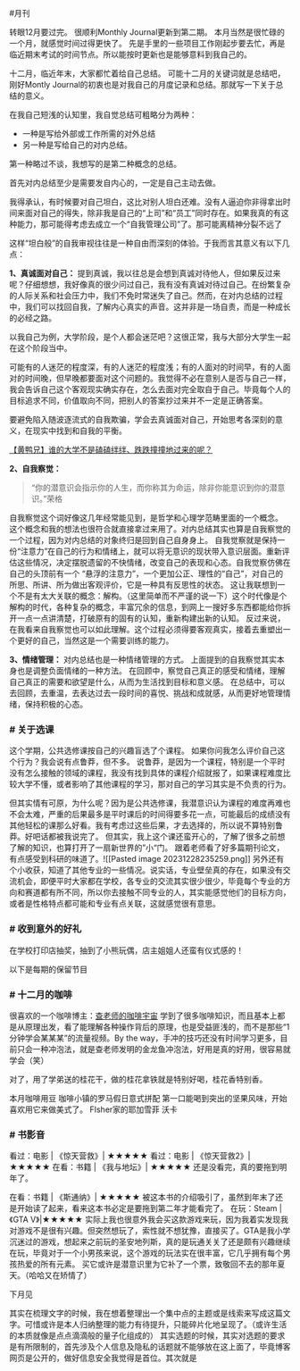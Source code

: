 #月刊


转眼12月要过完。
很顺利Monthly Journal更新到第二期。
本月当然是很忙碌的一个月，就感觉时间过得更快了。
先是手里的一些项目工作刚起步要去忙，再是临近期末考试的时间节点。所以能按时更新也是能够意料到我自己的。

十二月，临近年末，大家都忙着给自己总结。
可能十二月的关键词就是总结吧，刚好Montly Journal的初衷也是对我自己的月度记录和总结。那就写一下关于总结的意义。


在我自己短浅的认知里，我自觉总结可粗略分为两种：

- 一种是写给外部或工作所需的对外总结
- 另一种是写给自己的对内总结。

第一种略过不谈，我想写的是第二种概念的总结。

首先对内总结至少是需要发自内心的，一定是自己主动去做。

我得承认，有时候要对自己坦白，这比对别人坦白还难。没有人逼迫你非得拿出时间来面对自己的得失，除非我是自己的“上司”和“员工”同时存在。如果我真的有这种能力，那可能得考虑去成立一个“自我管理公司”了。那可能离精神分裂不远了

这样“坦白般”的自我审视往往是一种自由而深刻的体验。于我而言其意义有以下几点：

**1、真诚面对自己：** 
提到真诚，我以往总是会想到真诚对待他人，但如果反过来呢？仔细想想，我好像真的很少问过自己，我有没有真诚对待过自己。在纷繁复杂的人际关系和社会压力中，我们不免时常迷失了自己。然而，在对内总结的过程中，我们可以找回自我，了解内心真实的声音。这并非是一场自责，而是一种成长的必经之路。

以我自己为例，大学阶段，是个人都会迷茫吧？这很正常，我与大部分大学生一起在这个阶段当中。

可能有的人迷茫的程度深，有的人迷茫的程度浅；有的人面对的时间早，有的人面对的时间晚，但早晚都要面对这个问题的。我觉得不必在意别人是否与自己一样，我会告诉自己这个客观现实确实存在，怎么去面对完全取自于自己。毕竟每个人的目标追求不同，价值取向不同，把别人的答案抄过来并不一定是正确答案。

要避免陷入随波逐流式的自我欺骗，学会去真诚面对自己，开始思考各深刻的意义，在现实中找到和自我的平衡。

[【黄鸭兄】谁的大学不是磕磕绊绊、跌跌撞撞地过来的呢？](https://www.bilibili.com/video/BV16P411G7yi)

**2、自我察觉：** 
>“你的潜意识会指示你的人生，而你称其为命运，除非你能意识到你的潜意识。”荣格

自我察觉这个词好像这几年经常能见到，是哲学和心理学范畴里面的一个概念。
这个概念和我的想法也很符合就直接拿过来用了。对内总结其实也算是自我察觉的一个过程，因为对内总结的对象终归是回到自己自身身上。
自我觉察就是保持一份“注意力”在自己的行为和情绪上，就可以将无意识的现状带入意识层面。重新评估这些情况，决定摆脱遗留的不快情绪，改变自己的表现和心态。自我觉察仿佛在自己的头顶前有一个 “悬浮的注意力”，一个更加公正、理性的“自己”，对自己的所思、所讲、所为做出客观评价，它是一种具有反思性的状态。
这让我联想到一个不是有太大关联的概念：解构。（这里简单而不严谨的说一下）这个时代像是个解构的时代，各种复杂的概念，丰富冗余的信息，到网上一搜好多东西都能给你拆开一点一点讲清楚，打破原有的固有的认知，重新构建出新的认知。
反过来说，在我看来自我察觉也可以如此理解。这个过程必须得要客观真实，接着去重塑出一个更好的自己，当然这是一个需要训练的能力。


**3、情绪管理：** 
对内总结也是一种情绪管理的方式。
上面提到的自我察觉其实本身也是调整负面情绪的一种方法。
在回顾中，察觉自己真正的感受和情绪，理解自己真正的需要和欲望是什么，从而为生活找到目标和意义感。
在总结中，可以去回顾，去重温，去表达过去一段时间的喜悦、挑战和成就感，从而更好地管理情绪，保持积极的心态。




### # 关于选课

这个学期，公共选修课按自己的兴趣盲选了个课程。
如果你问我怎么评价自己这个行为？我会说有点鲁莽，但不多。
说鲁莽，是因为一个课程，特别是一个平时没有怎么接触的领域的课程，我没有找到具体的课程介绍就报了，如果课程难度比较大学不懂，或者影响了其他课程的学习，那对自己的学习其实是不负责的行为。

但其实情有可原，为什么呢？因为是公共选修课，我潜意识认为课程的难度再难也不会太难，严重的后果最多是平时课后的时间得要多花一点，可能最后的成绩没有其他轻松的课那么好看。我有考虑过这些后果，才去选择的，所以说不算特别鲁莽。好吧话都被我说完了。
但其实，我上这个课还蛮开心的，了解了很多之前想了解的知识，也算打开了一扇新世界的”小“门。
跟着老师看了好多篇期刊论文，有点感受到科研的味道了。![[Pasted image 20231228235259.png]]
另外还有个小收获，知道了其他专业的一些情况。说实话，专业壁垒真的存在，如果没有交流机会，即便平时大家都在学校，各专业的交流其实很少很少，毕竟每个专业的方向和赛道都有所不同，所以你去接触不同专业的人，其实能感觉他们的目标方向，或者是性格特点都可能和专业有点关联，这就感觉很有意思。

### # 收到意外的好礼

在学校打印店抽奖，抽到了小熊玩偶，店主姐姐人还蛮有仪式感的！


以下是每期的保留节目
### # 十二月的咖啡   

很喜欢的一个咖啡博主：[查老师的咖啡宇宙](https://space.bilibili.com/1870181562/)
学到了很多咖啡知识，而且基本上都是从原理出发，看了能理解各种操作背后的原理，也是受益匪浅的，而不是那些“1分钟学会某某某”的流量视频。By the way，手冲的技巧还没有时间学习更多，目前只会一种冲泡法，就是查老师发明的金龙鱼冲泡法，好用是真的好用，很容易就学会（笑）



对了，用了学弟送的桂花干，做的桂花拿铁就是特别好喝，桂花香特别香。


本月咖啡用豆
咖啡小镇的罗马假日意式拼配
第一口能喝到突出的坚果风味，开始喜欢用它来做美式了。
FIsher家的耶加雪菲 沃卡


### # 书影音
看过：电影 | 《惊天营救》| ★★★★★
看过：电影 | 《惊天营救2》| ★★★★★
在看：书籍 | 《我与地坛》| ★★★★★
	还是没看完，真的要拖到明年了。

在看：书籍 | 《斯通纳》| ★★★★★
	被这本书的介绍吸引了，虽然到年末了还是开始读了起来，看来这本书必定是要拖到第二年才能看完了。
在玩：Steam |《GTA V》|★★★★★
	实际上我也很意外我会买这款游戏来玩，因为我着实发现我对游戏不是很有兴趣。但突然想玩了，索性就不想犹豫，直接买了。GTA是我小学沉迷过的游戏，想起来之前玩的圣安地列斯，真的是玩通关关了还是颇有兴趣继续在玩，毕竟对于一个小男孩来说，这个游戏的玩法实在很丰富，它几乎拥有每个男孩热爱的所有元素。
	买它或许是潜意识里为它补了一个票，致敬回不去的那年夏天。（哈哈又在矫情了）



下月见


其实在梳理文字的时候，我在想着整理出一个集中点的主题或是线索来写成这篇文字。可惜或许是本人归纳整理的能力有待提升，只能碎片化地呈现了。（或许生活的本质就像是点点滴滴般的量子化组成的）
其实选题的时候，其实对选题的要求是有所限制的，首先涉及个人信息及隐私的话题就不能够放在这上面了，毕竟博客网页是公开的，做好信息安全我觉得是首位。其次就是